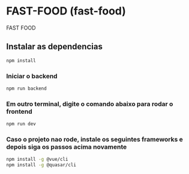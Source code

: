 # FAST-FOOD (fast-food)

FAST FOOD

## Instalar as dependencias
```bash
npm install
```

### Iniciar o backend
```bash
npm run backend
```

### Em outro terminal, digite o comando abaixo para rodar o frontend
```bash
npm run dev
```

### Caso o projeto nao rode, instale os seguintes frameworks e depois siga os passos acima novamente
```bash
npm install -g @vue/cli
npm install -g @quasar/cli
```
